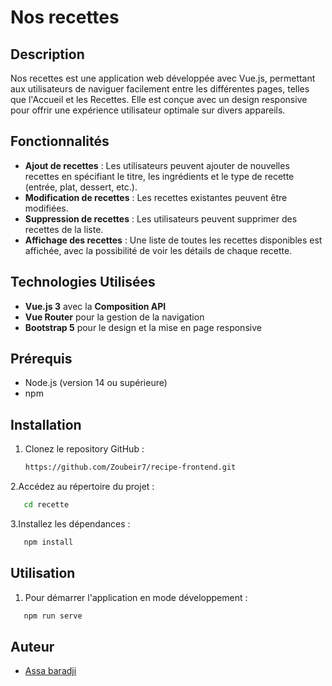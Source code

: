 # Nos recettes

## Description

Nos recettes est une application web développée avec Vue.js, permettant aux utilisateurs de naviguer facilement entre les différentes pages, telles que l'Accueil et les Recettes. Elle est conçue avec un design responsive pour offrir une expérience utilisateur optimale sur divers appareils.

## Fonctionnalités

- **Ajout de recettes** : Les utilisateurs peuvent ajouter de nouvelles recettes en spécifiant le titre, les ingrédients et le type de recette (entrée, plat, dessert, etc.).
- **Modification de recettes** : Les recettes existantes peuvent être modifiées.
- **Suppression de recettes** : Les utilisateurs peuvent supprimer des recettes de la liste.
- **Affichage des recettes** : Une liste de toutes les recettes disponibles est affichée, avec la possibilité de voir les détails de chaque recette.

## Technologies Utilisées

- **Vue.js 3** avec la **Composition API**
- **Vue Router** pour la gestion de la navigation
- **Bootstrap 5** pour le design et la mise en page responsive

## Prérequis

- Node.js (version 14 ou supérieure)
- npm

## Installation

1. Clonez le repository GitHub :

   ```bash
   https://github.com/Zoubeir7/recipe-frontend.git
   ```

2.Accédez au répertoire du projet :

```bash
   cd recette
```

3.Installez les dépendances :

```bash
   npm install
```

## Utilisation

1. Pour démarrer l'application en mode développement :

```bash
   npm run serve
```

## Auteur

- [Assa baradji](https://github.com/AssaBaradji)

